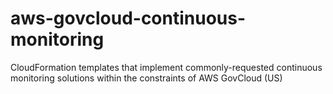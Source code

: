 # aws-govcloud-continuous-monitoring
CloudFormation templates that implement commonly-requested continuous monitoring solutions within the constraints of AWS GovCloud (US)
